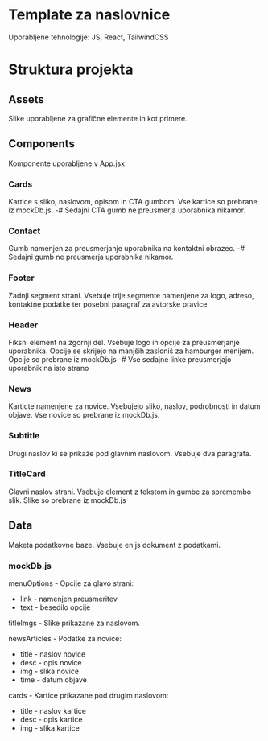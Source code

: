 # Template za naslovnice

Uporabljene tehnologije: JS, React, TailwindCSS

# Struktura projekta

## Assets
Slike uporabljene za grafične elemente in kot primere.

## Components
Komponente uporabljene v App.jsx

### Cards
Kartice s sliko, naslovom, opisom in CTA gumbom. Vse kartice so prebrane iz mockDb.js.
-# Sedajni CTA gumb ne preusmerja uporabnika nikamor.

### Contact
Gumb namenjen za preusmerjanje uporabnika na kontaktni obrazec.
-# Sedajni gumb ne preusmerja uporabnika nikamor.

### Footer
Zadnji segment strani. Vsebuje trije segmente namenjene za logo, adreso, kontaktne podatke ter posebni paragraf za avtorske pravice.

### Header
Fiksni element na zgornji del. Vsebuje logo in opcije za preusmerjanje uporabnika. Opcije se skrijejo na manjših zasloniš za hamburger menijem. Opcije so prebrane iz mockDb.js
-# Vse sedajne linke preusmerjajo uporabnik na isto strano

### News
Karticte namenjene za novice. Vsebujejo sliko, naslov, podrobnosti in datum objave. Vse novice so prebrane iz mockDb.js.

### Subtitle
Drugi naslov ki se prikaže pod glavnim naslovom. Vsebuje dva paragrafa.

### TitleCard
Glavni naslov strani. Vsebuje element z tekstom in gumbe za spremembo slik. Slike so prebrane iz mockDb.js

## Data
Maketa podatkovne baze. Vsebuje en js dokument z podatkami.

### mockDb.js
menuOptions - Opcije za glavo strani:
- link - namenjen preusmeritev
- text - besedilo opcije

titleImgs - Slike prikazane za naslovom.

newsArticles - Podatke za novice:
- title - naslov novice
- desc - opis novice
- img - slika novice
- time - datum objave

cards - Kartice prikazane pod drugim naslovom:
- title - naslov kartice
- desc - opis kartice
- img - slika kartice